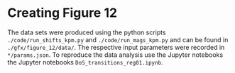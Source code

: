 # Creating Figure 12

The data sets were produced using the python scripts `./code/run_shifts_kpm.py` and `./code/run_mags_kpm.py` and can be found in `./gfx/figure_12/data/`.
The respective input parameters were recorded in `*/params.json`.
To reproduce the data analysis use the Jupyter notebooks the Jupyter notebooks `DoS_transitions_reg01.ipynb`.